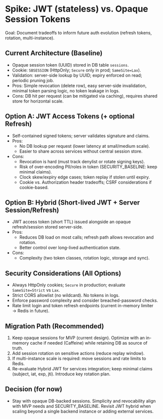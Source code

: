# Spike: JWT (stateless) vs. Opaque Session Tokens

Goal: Document tradeoffs to inform future auth evolution (refresh tokens, rotation, multi-instance).

## Current Architecture (Baseline)
- Opaque session token (UUID) stored in DB table `sessions`.
- Cookie: `SBSESSION` (HttpOnly; `Secure` only in prod; `SameSite=Lax`).
- Validation: server-side lookup by UUID; expiry enforced on read; periodic pruning job.
- Pros: Simple revocation (delete row), easy server-side invalidation, minimal token parsing logic, no token leakage in logs.
- Cons: DB hit per request (can be mitigated via caching), requires shared store for horizontal scale.

## Option A: JWT Access Tokens (+ optional Refresh)
- Self-contained signed tokens; server validates signature and claims.
- Pros:
  - No DB lookup per request (lower latency at small/medium scale).
  - Easier to share across services without central session store.
- Cons:
  - Revocation is hard (must track denylist or rotate signing keys).
  - Risk of over-encoding PII/roles in token (SECURITY_BASELINE: keep minimal claims).
  - Clock skew/expiry edge cases; token replay if stolen until expiry.
  - Cookie vs. Authorization header tradeoffs; CSRF considerations if cookie-based.

## Option B: Hybrid (Short-lived JWT + Server Session/Refresh)
- JWT access token (short TTL) issued alongside an opaque refresh/session stored server-side.
- Pros:
  - Reduces DB load on most calls; refresh path allows revocation and rotation.
  - Better control over long-lived authentication state.
- Cons:
  - Complexity (two token classes, rotation logic, storage and sync).

## Security Considerations (All Options)
- Always HttpOnly cookies; `Secure` in production; evaluate `SameSite=Strict` vs `Lax`.
- Strict CORS allowlist (no wildcard). No tokens in logs.
- Enforce password complexity and consider breached-password checks.
- Rate limit login and token refresh endpoints (current in-memory limiter → Redis in future).

## Migration Path (Recommended)
1. Keep opaque sessions for MVP (current design). Optimize with an in-memory cache if needed (Caffeine) while retaining DB as source of truth.
2. Add session rotation on sensitive actions (reduce replay window).
3. If multi-instance scale is required: move sessions and rate limits to Redis.
4. Re-evaluate Hybrid JWT for services integration; keep minimal claims (subject, iat, exp, jti). Introduce key rotation plan.

## Decision (for now)
- Stay with opaque DB-backed sessions. Simplicity and revocability align with MVP needs and SECURITY_BASELINE. Revisit JWT hybrid when scaling beyond a single backend instance or adding external services.

